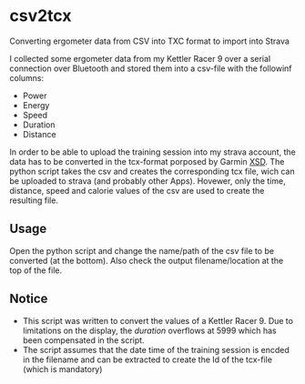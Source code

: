 # csv2tcx
Converting ergometer data from CSV into TXC format to import into Strava

I collected some ergometer data from my Kettler Racer 9 over a serial connection over Bluetooth and stored them into a csv-file with the followinf columns:
* Power
* Energy
* Speed
* Duration
* Distance

In order to be able to upload the training session into my strava account, the data has to be converted in the tcx-format porposed by Garmin [XSD](https://www8.garmin.com/xmlschemas/TrainingCenterDatabasev2.xsd). The python script takes the csv and creates the corresponding tcx file, wich can be uploaded to strava (and probably other Apps). Hovewer, only the time, distance, speed and calorie values of the csv are used to create the resulting file.

## Usage
Open the python script and change the name/path of the csv file to be converted (at the bottom). Also check the output filename/location at the top of the file.

## Notice
* This script was written to convert the values of a Kettler Racer 9. Due to limitations on the display, the *duration*  overflows at 5999 which has been compensated in the script. 
* The script assumes that the date time of the training session is encded in the filename and can be extracted to create the Id of the tcx-file (which is mandatory)
